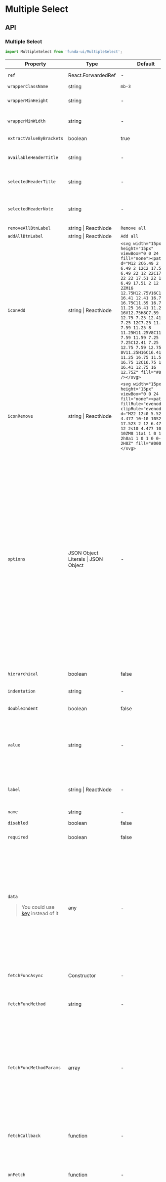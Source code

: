 # Multiple Select


## API

### Multiple Select
```js
import MultipleSelect from 'funda-ui/MultipleSelect';
```
| Property | Type | Default | Description | Required |
| --- | --- | --- | --- | --- |
| `ref` | React.ForwardedRef | - | It is the return element of this component.  | - |
| `wrapperClassName` | string | `mb-3` | The class name of the control wrapper. | - |
| `wrapperMinHeight` | string | - | Minimum height of wrapper. If not specified, the default value in css will be used, which is **315px** | - |
| `wrapperMinWidth` | string | - | Minimum width of wrapper. If not specified, the default value in css will be used, which is **350px** | - |
| `extractValueByBrackets` | boolean  | true | Whether to use square brackets to save result and initialize default value. | - |
| `availableHeaderTitle` | string  | - | Header title for available areas. <blockquote>Support html tags</blockquote> | - |
| `selectedHeaderTitle` | string  | - | Header title for selected areas. <blockquote>Support html tags</blockquote> | - |
| `selectedHeaderNote` | string  | - | Identification text for the selected item area, using `{items_num}` as placeholder. <blockquote>Support html tags</blockquote> | - |
| `removeAllBtnLabel` | string \| ReactNode  | `Remove all` | Label of remove all button | - |
| `addAllBtnLabel` | string \| ReactNode  | `Add all` | Label of add all button | - |
| `iconAdd` | string \| ReactNode  | `<svg width="15px" height="15px" viewBox="0 0 24 24" fill="none"><path d="M12 2C6.49 2 2 6.49 2 12C2 17.51 6.49 22 12 22C17.51 22 22 17.51 22 12C22 6.49 17.51 2 12 2ZM16 12.75H12.75V16C12.75 16.41 12.41 16.75 12 16.75C11.59 16.75 11.25 16.41 11.25 16V12.75H8C7.59 12.75 7.25 12.41 7.25 12C7.25 11.59 7.59 11.25 8 11.25H11.25V8C11.25 7.59 11.59 7.25 12 7.25C12.41 7.25 12.75 7.59 12.75 8V11.25H16C16.41 11.25 16.75 11.59 16.75 12C16.75 12.41 16.41 12.75 16 12.75Z" fill="#000" /></svg>` | The label of the button to add a new item | - |
| `iconRemove` | string \| ReactNode  | `<svg width="15px" height="15px" viewBox="0 0 24 24" fill="none"><path fillRule="evenodd" clipRule="evenodd" d="M22 12c0 5.523-4.477 10-10 10S2 17.523 2 12 6.477 2 12 2s10 4.477 10 10ZM8 11a1 1 0 1 0 0 2h8a1 1 0 1 0 0-2H8Z" fill="#000" /></svg>` | The label of the button to delete current item | - |
| `options` | JSON Object Literals \| JSON Object | - | Set the default value using JSON string format for menu of options, like this: `[{"label": "Option 1","value": "value-1","queryString": "option1"},{"label": "<del style=color:red>deprecate</del>Option 2","value": "value-2","queryString": "option2"},{"label": "Option 3","value": "value-3","queryString": "option3"},{"label": "Option 4","value": "value-4","disabled":true}]` <br /> <blockquote>Note: Use API data if database query exists. That is, the attribute `fetchXXXX`</blockquote> <hr /> <blockquote>When the attribute `hierarchical` is true, you need to use a hierarchical structure to pass data, such as: `[{label:"Top level 1",value:'level-1',queryString:""},{label:"Top level 2",value:'level-2',queryString:""},{label:"Top level 3",value:'level-3',queryString:"",children:[{label:"Sub level 3_1",value:'level-3_1',queryString:""},{label:"Sub level 3_2",value:'level-3_2',queryString:"",children:[{label:"Sub level 3_2_1",value:'level-3_2_1',queryString:""}]},{label:"Sub level 3_3",value:'level-3_3',queryString:""}]}]`</blockquote>| - |
| `hierarchical` | boolean  | false | Set hierarchical categories ( with sub-categories ) to attribute `options`. | - |
| `indentation` | string  | - | Set hierarchical indentation placeholders, valid when the `hierarchical` is true. | - |
| `doubleIndent` | boolean  | false | Set double indent effect, valid when the `hierarchical` is true. | - |
| `value` | string | - | Set a default value for this control. Please separate multiple values with square brackets. Such as `[tag1][tag2][tag3]` <blockquote>If `extractValueByBrackets` is false, the default value will be separated by comma, such as <br />`tag1,tag2,tag3`</blockquote> | - |
| `label` | string \| ReactNode | - | It is used to specify a label for an element of a form.<blockquote>Support html tags</blockquote> | - |
| `name` | string | - | Name is not deprecated when used with form fields. | - |
| `disabled` | boolean | false | Whether it is disabled | - |
| `required` | boolean | false | When present, it specifies that a field must be filled out before submitting the form. | - |
| `data`  <blockquote>You could use [key](https://react.dev/learn/rendering-lists#why-does-react-need-keys) instead of it</blockquote>  | any  | - | Incoming data, you can set the third parameter of `onFetch`. <blockquote>Changes in the `data` value will cause the component to re-render. It will be used when the value or content does not change when switching routes and needs to re-render the component or get the request.</blockquote> <hr /> <blockquote>!!!Note: Using `data` and `value` at the same time may cause two different parameter transfers, which will affect the final rendering. Please choose the appropriate usage based on your business.</blockquote>| - |
| `fetchFuncAsync` | Constructor | - | A method as a string from the constructor.  | - |
| `fetchFuncMethod` | string  | - | When the property is *true*, every time the select changes, a data request will be triggered. <br /><blockquote>The methord must be a Promise Object.</blockquote> | - |
| `fetchFuncMethodParams` | array  | - | The parameter passed by the method, it is an array. <br />Note: the first element is a query string, the second element is the number of queried data (usually a number), and then you can increase the third, or fourth, and more parameters. <br />Such as `['',0]`, `['',99,'string 1','string 2']` <br /><blockquote>There should be at least one parameter which is the query string.</blockquote> | - |
| `fetchCallback` | function  | - | Return value from `fetchCallback` property to format the data of the API callback, which will match the data structure of the component. <br >At the same time it returns the original data, you will use this function and use the `return` keyword to return a new value. | - |
| `onFetch` | function  | - | Call a function when  data is successfully fetched. It returns one callback value which is the fetched data (**Array**) | - |
| `onChange` | function  | - | Call a function when the value of an HTML element is changed. It returns five callback values. <br /> <ol><li>The first is the control of current checkbox</li><li>The second is the current value (**Array**)</li><li>The third is the current string value (**String**)</li><li>The fourth is the data (Exposes the JSON format data) about the option. (**JSON Object**)</li><li>The last is Add or delete operation identifier, value is `add` or `remove`. (**String**)</li></ol>  | - |


It accepts all props which this control support.


---

JSON Object Literals configuration properties of the `options` and callback from `fetchCallback`:

| Property | Type | Default | Description | Required |
| --- | --- | --- | --- | --- |
| `id` | string \| number | - | Item ID. <blockquote>Valid when the `hierarchical` is true</blockquote> | - |
| `parent_id` | string \| number | - | Parent ID of item. <blockquote>Valid when the `hierarchical` is true</blockquote> | - |
| `label` | string | - | Specify the label text for each option. <blockquote>Support html tags. But must have at least a string other than the HTML Tag, because the HTML Tag in this field will be sanitized when assigning the value. such as `<small>abc</small>efg`</blockquote> | ✅ |
| `listItemLabel` | string | - | Specify the label text for pop-up list items. <blockquote>Support html tags</blockquote> | - |
| `value` | string | - | Specify the value for each option | ✅ |
| `queryString` | string | - | Quick query string, such as Chinese pinyin or English initials | - |
| `disabled` | boolean | - | When present, it specifies that an option should be disabled. | - |


## Examples

```js
import React, { useState } from "react";
import MultipleSelect from 'funda-ui/MultipleSelect';

// component styles
import 'funda-ui/MultipleSelect/index.css';

export default () => {

    const [val, setVal] = useState('[value-1][value-3]');

    return (
        <>
          
            <MultipleSelect 
                name="name"
                availableHeaderTitle="Select One Item"
                selectedHeaderTitle="Selected Items"
                selectedHeaderNote="{items_num} items m-select__selected"
                value={val}
                options={
                    [
                        {"label": "Option 1","listItemLabel":"Option 1 (No: 001)","value": "value-1","queryString": "option1"},
                        {"label": "Option 2","listItemLabel":"<del style=color:red>deprecate</del>Option 2 (No: 002)","value": "value-2","queryString": "option2"},
                        {"label": "Option 3","listItemLabel":"Option 3 (No: 003)","value": "value-3","queryString": "option3"},
                        {"label": "Option 4","listItemLabel":"Option 4 (No: 004)","value": "value-4","disabled":true}
                    ]  
                }
                onChange={(e, data, dataStr, currentData, type) => {
                    console.log(e, data, dataStr, currentData, type);
                    /*
                        <li data-index="0" data-label="Option 1" data-value="value-1">...</li>,
                        ['value-3', 'value-2'],
                        '[value-3][value-2]',
                        {"label": "Option 3","listItemLabel":"Option 3 (No: 003)","value": "value-3","queryString": "option3"},
                        add
                    */

                    setVal(dataStr);
                }}
            />

        </>
    );
}
```






## Asynchronous Usage via HTTP Request

You need to use a `fetchCallback` property to format the data of the API callback, which will match the data structure of the component.



```js
import React from "react";
import axios from 'axios';
import MultipleSelect from 'funda-ui/MultipleSelect';

// component styles
import 'funda-ui/MultipleSelect/index.css';



class DataService {
    
    // `getList()` must be a Promise Object
    async getList(searchStr = '', limit = 0, otherParam = '') {

        console.log('searchStr: ', searchStr);
        console.log("limit: ", limit);
        console.log("otherParam: ", otherParam);

        return {
            code: 0,
            message: 'OK',
            data: [
                {item_name: 'foo', item_code: 'bar'},
                {item_name: 'foo2', item_code: 'bar2'},
                {item_name: 'foo3', item_code: 'bar3'}
            ]
        };
    }


    async getListUseAxios(searchStr = '', limit = 0) {
        let _data = null;
        const res = await axios.get(`https://api`, {
            params: {
                s: searchStr,
                limit: limit
            },
            headers: {
                'Authorization': 'Bearer xxxx-xxxxxxxx-xxxxxxxx'
                'Content-Type': 'application/json'
            }
        }).catch(function (error) {
            console.log(error);
        });

        if (res && res.status == 200) _data = res.data;


        // result
        if (_data === null) {
            return {
                code: 0,
                message: 'OK',
                data: []
            };
        } else {
            return {
                code: 0,
                message: 'OK',
                data: _data
            };
        }

    }
    	
}


export default () => {
    

    return (
        <>


            <MultipleSelect 
                name="name"
                availableHeaderTitle="Select One Item"
                selectedHeaderTitle="Selected Items"
                selectedHeaderNote="{items_num} items m-select__selected"
                value="[bar2]"
                fetchFuncAsync={new DataService}
                fetchFuncMethod="getList"
                fetchFuncMethodParams={['',0]}
                fetchCallback={(res) => {

                    const formattedData = res.map((item: any, index: number) => {
                        return {
                            label: item.item_name,
                            value: item.item_code,
                            disabled: index === res.length - 1 ? true : false
                        }
                    }); 

                    console.log(formattedData);
                    /*
                    [
                        {"label": "foo","value": "bar","disabled": false},
                        {"label": "foo2","value": "bar2","disabled": false},
                        {"label": "foo3","value": "bar3","disabled": true}
                    ]  
                    */

                    return formattedData;
                }}
                onFetch={(res) => {
                    console.log('onFetch: ', res);

                }}
                onChange={(e: any, data: any[], dataStr: string, currentData: any, type: string) => {
                    console.log(e, data, dataStr, currentData, type);
                }}
            />


        </>
    );
}
```




## Safe Asynchronous Example

When a `useState()` in a child component changes state, it will cause the entire parent component to re-render, resulting in invalidation such as **checkbox**.

At this time, we need to use `useMemo()` to wrap this subcomponent to avoid problems caused when the child component triggers a method of `useState()` of the parent component.



```js
import React, { useState, useMemo } from "react";
import MultipleSelect from 'funda-ui/MultipleSelect';

// component styles
import 'funda-ui/MultipleSelect/index.css';


// DO NOT move `useMemo` to component
function MemoMultipleSelect(props: any) {
    const {val, callback} = props;
    return useMemo(() => {
        return <MultipleSelect 
                name="name"
                availableHeaderTitle="Select One Item"
                selectedHeaderTitle="Selected Items"
                selectedHeaderNote="{items_num} items m-select__selected"
                value={val}
                options={
                    [
                        {"label": "Option 1","listItemLabel":"Option 1 (No: 001)","value": "value-1","queryString": "option1"},
                        {"label": "Option 2","listItemLabel":"<del style=color:red>deprecate</del>Option 2 (No: 002)","value": "value-2","queryString": "option2"},
                        {"label": "Option 3","listItemLabel":"Option 3 (No: 003)","value": "value-3","queryString": "option3"},
                        {"label": "Option 4","listItemLabel":"Option 4 (No: 004)","value": "value-4","disabled":true}
                    ]  
                }
                onChange={(e, data, dataStr, currentData, type) => {
                    callback(dataStr);
                }}
            />

    }, []);
}

export default () => {

    const [myMultipleSelect, setMyMultipleSelect] = useState('value-3');  // default value is label value

    return (
        <>
          
            <MemoMultipleSelect 
                val={"value-3"} 
                name="name"
                callback={setMyMultipleSelect} 
            />
            
            
        </>
    );
}

```